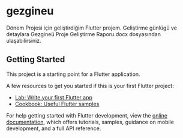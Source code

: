 # gezgineu
Dönem Projesi için geliştirdiğim Flutter projem. Geliştirme günlügü ve detaylara Gezgineü Proje Geliştirme Raporu.docx dosyasından ulaşabilirsiniz.
## Getting Started

This project is a starting point for a Flutter application.

A few resources to get you started if this is your first Flutter project:

- [Lab: Write your first Flutter app](https://docs.flutter.dev/get-started/codelab)
- [Cookbook: Useful Flutter samples](https://docs.flutter.dev/cookbook)

For help getting started with Flutter development, view the
[online documentation](https://docs.flutter.dev/), which offers tutorials,
samples, guidance on mobile development, and a full API reference.
